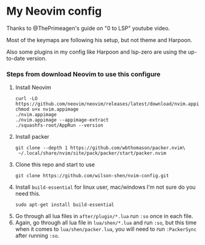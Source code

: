 # My Neovim config
Thanks to @ThePrimeagen's guide on "0 to LSP" youtube video.

Most of the keymaps are following his setup, but not theme and Harpoon.

Also some plugins in my config like Harpoon and lsp-zero are using the up-to-date version.

### Steps from download Neovim to use this configure
1. Install Neovim
   ```
   curl -LO https://github.com/neovim/neovim/releases/latest/download/nvim.appimage
   chmod u+x nvim.appimage
   ./nvim.appimage
   ./nvim.appimage --appimage-extract
   ./squashfs-root/AppRun --version
   ```
2. Install packer
   ```
   git clone --depth 1 https://github.com/wbthomason/packer.nvim\
    ~/.local/share/nvim/site/pack/packer/start/packer.nvim
   ```
3. Clone this repo and start to use
   ```
   git clone https://github.com/wilson-shen/nvim-config.git
   ```
4. Install `build-essential` for linux user, mac/windows I'm not sure do you need this.
   ```
   sudo apt-get install build-essential
   ```
5. Go through all lua files in `after/plugin/*.lua` run `:so` once in each file.
6. Again, go through all lua file in `lua/shen/*.lua` and run `:so`, but this time when it comes to `lua/shen/packer.lua`, you will need to run `:PackerSync` after running `:so`.
